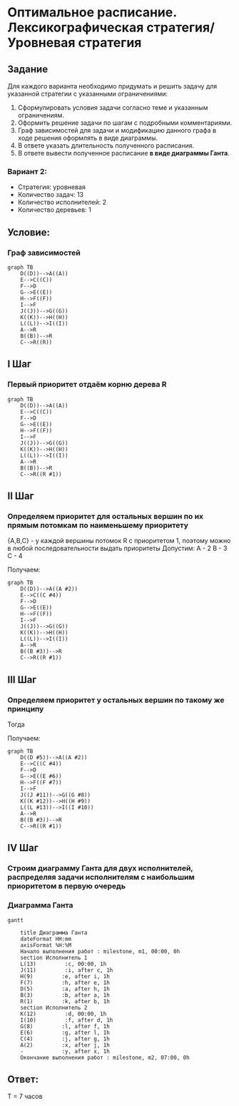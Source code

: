 # Оптимальное расписание. Лексикографическая стратегия/Уровневая стратегия
## Задание
Для каждого варианта необходимо придумать и решить задачу для указанной стратегии с указанными ограничениями: 
1. Сформулировать условия задачи согласно теме и указанным ограничениям.
2. Оформить решение задачи по шагам с подробными комментариями.
3. Граф зависимостей для задачи и модификацию данного графа в ходе решения оформлять в виде диаграммы.
4. В ответе указать длительность полученного расписания.
5. В ответе вывести полученное расписание **в виде диаграммы Ганта**.

### Вариант 2: 
- Стратегия: уровневая
- Количество задач: 13
- Количество исполнителей: 2 
- Количество деревьев: 1

## Условие:
### Граф зависимостей
```mermaid
graph TB
    D((D))-->A((A))
    E-->C((C))
    F-->D
    G-->E((E))
    H-->F((F))
    I-->F
    J((J))-->G((G))
    K((K))-->H((H))
    L((L))-->I((I))
    A-->R
    B((B))-->R
    C-->R((R))
```

## I Шаг

### Первый приоритет отдаём корню дерева R

```mermaid
graph TB
    D((D))-->A((A))
    E-->C((C))
    F-->D
    G-->E((E))
    H-->F((F))
    I-->F
    J((J))-->G((G))
    K((K))-->H((H))
    L((L))-->I((I))
    A-->R
    B((B))-->R
    C-->R((R #1))
```

## II Шаг

### Определяем приоритет для остальных вершин по их прямым потомкам по наименьшему приоритету

{A,B,C} - у каждой вершины потомок R с приоритетом 1, поэтому можно в любой последовательности выдать приоритеты
Допустим:
A - 2
B - 3
C - 4

Получаем:

```mermaid
graph TB
    D((D))-->A((A #2))
    E-->C((C #4))
    F-->D
    G-->E((E))
    H-->F((F))
    I-->F
    J((J))-->G((G))
    K((K))-->H((H))
    L((L))-->I((I))
    A-->R
    B((B #3))-->R
    C-->R((R #1))
```

## III Шаг

### Определяем приоритет у остальных вершин по такому же принципу

Тогда

Получаем:

```mermaid
graph TB
    D((D #5))-->A((A #2))
    E-->C((C #4))
    F-->D
    G-->E((E #6))
    H-->F((F #7))
    I-->F
    J((J #11))-->G((G #8))
    K((K #12))-->H((H #9))
    L((L #13))-->I((I #10))
    A-->R
    B((B #3))-->R
    C-->R((R #1))
```

## IV Шаг

### Строим диаграмму Ганта для двух исполнителей, распределяя задачи исполнителям с наибольшим приоритетом в первую очередь

### Диаграмма Ганта
```mermaid
gantt
    
    title Диаграмма Ганта
    dateFormat HH:mm    
    axisFormat %H:%M
    Начало выполнения работ : milestone, m1, 00:00, 0h
    section Исполнитель 1
    L(13)         :c, 00:00, 1h
    J(11)         :i, after c, 1h    
    H(9)         :e, after i, 1h    
    F(7)         :h, after e, 1h
    D(5)         :a, after h, 1h
    B(3)         :b, after a, 1h
    R(1)         :k, after b, 1h
    section Исполнитель 2
    K(12)         :d, 00:00, 1h
    I(10)         :f, after d, 1h
    G(8)         :l, after f, 1h
    E(6)         :g, after l, 1h
    C(4)         :j, after g, 1h
    A(2)         :x, after j, 1h
    -            :y, after x, 1h
    Окончание выполнения работ : milestone, m2, 07:00, 0h
```

## Ответ:
T = 7 часов
